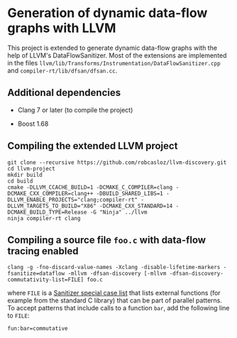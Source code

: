 # Generation of dynamic data-flow graphs with LLVM

This project is extended to generate dynamic data-flow graphs with the help of LLVM's DataFlowSanitizer. Most of the extensions are implemented in the files `llvm/lib/Transforms/Instrumentation/DataFlowSanitizer.cpp` and `compiler-rt/lib/dfsan/dfsan.cc`.

## Additional dependencies

- Clang 7 or later (to compile the project)

- Boost 1.68

## Compiling the extended LLVM project

```
git clone --recursive https://github.com/robcasloz/llvm-discovery.git
cd llvm-project
mkdir build
cd build
cmake -DLLVM_CCACHE_BUILD=1 -DCMAKE_C_COMPILER=clang -DCMAKE_CXX_COMPILER=clang++ -DBUILD_SHARED_LIBS=1 -DLLVM_ENABLE_PROJECTS="clang;compiler-rt" -DLLVM_TARGETS_TO_BUILD="X86" -DCMAKE_CXX_STANDARD=14 -DCMAKE_BUILD_TYPE=Release -G "Ninja" ../llvm
ninja compiler-rt clang
```

## Compiling a source file `foo.c` with data-flow tracing enabled

```
clang -g -fno-discard-value-names -Xclang -disable-lifetime-markers -fsanitize=dataflow -mllvm -dfsan-discovery [-mllvm -dfsan-discovery-commutativity-list=FILE] foo.c
```

where `FILE` is a [Sanitizer special case list](https://releases.llvm.org/7.0.0/tools/clang/docs/SanitizerSpecialCaseList.html) that lists external functions (for example from the standard C library) that can be part of parallel patterns. To accept patterns that include calls to a function `bar`, add the following line to `FILE`:

```
fun:bar=commutative
```
